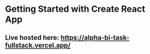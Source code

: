 # Getting Started with Create React App
## Live hosted here: https://alpha-bi-task-fullstack.vercel.app/
